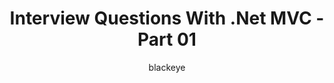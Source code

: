 ---
layout: post
title:  "Interview Questions With .Net MVC - Part 01"
author: blackeye
categories: [ interview, questions, .Net MVC ]
image: assets/images/2.jpg
featured: false
---